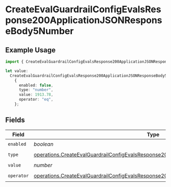 # CreateEvalGuardrailConfigEvalsResponse200ApplicationJSONResponseBody5Number

## Example Usage

```typescript
import { CreateEvalGuardrailConfigEvalsResponse200ApplicationJSONResponseBody5Number } from "@orq-ai/node/models/operations";

let value:
  CreateEvalGuardrailConfigEvalsResponse200ApplicationJSONResponseBody5Number =
    {
      enabled: false,
      type: "number",
      value: 1913.78,
      operator: "eq",
    };
```

## Fields

| Field                                                                                                                                                                                                | Type                                                                                                                                                                                                 | Required                                                                                                                                                                                             | Description                                                                                                                                                                                          |
| ---------------------------------------------------------------------------------------------------------------------------------------------------------------------------------------------------- | ---------------------------------------------------------------------------------------------------------------------------------------------------------------------------------------------------- | ---------------------------------------------------------------------------------------------------------------------------------------------------------------------------------------------------- | ---------------------------------------------------------------------------------------------------------------------------------------------------------------------------------------------------- |
| `enabled`                                                                                                                                                                                            | *boolean*                                                                                                                                                                                            | :heavy_check_mark:                                                                                                                                                                                   | N/A                                                                                                                                                                                                  |
| `type`                                                                                                                                                                                               | [operations.CreateEvalGuardrailConfigEvalsResponse200ApplicationJSONResponseBody52Type](../../models/operations/createevalguardrailconfigevalsresponse200applicationjsonresponsebody52type.md)       | :heavy_check_mark:                                                                                                                                                                                   | N/A                                                                                                                                                                                                  |
| `value`                                                                                                                                                                                              | *number*                                                                                                                                                                                             | :heavy_check_mark:                                                                                                                                                                                   | N/A                                                                                                                                                                                                  |
| `operator`                                                                                                                                                                                           | [operations.CreateEvalGuardrailConfigEvalsResponse200ApplicationJSONResponseBody5Operator](../../models/operations/createevalguardrailconfigevalsresponse200applicationjsonresponsebody5operator.md) | :heavy_check_mark:                                                                                                                                                                                   | N/A                                                                                                                                                                                                  |